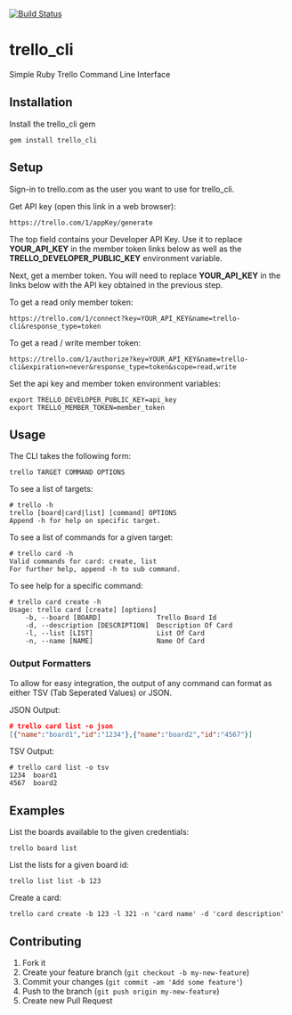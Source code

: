 [![Build Status](https://secure.travis-ci.org/brettweavnet/trello_cli.png)](http://travis-ci.org/brettweavnet/trello_cli)

# trello_cli

Simple Ruby Trello Command Line Interface

## Installation

Install the trello_cli gem

    gem install trello_cli

## Setup

Sign-in to trello.com as the user you want to use for trello_cli.

Get API key (open this link in a web browser):

    https://trello.com/1/appKey/generate

The top field contains your Developer API Key.  Use it to replace **YOUR_API_KEY** in the member token links below as well as the **TRELLO_DEVELOPER_PUBLIC_KEY** environment variable.

Next, get a member token. You will need to replace **YOUR_API_KEY** in the links below with the API key obtained in the previous step.

To get a read only member token:

    https://trello.com/1/connect?key=YOUR_API_KEY&name=trello-cli&response_type=token

To get a read / write member token:

    https://trello.com/1/authorize?key=YOUR_API_KEY&name=trello-cli&expiration=never&response_type=token&scope=read,write

Set the api key and member token environment variables:

    export TRELLO_DEVELOPER_PUBLIC_KEY=api_key
    export TRELLO_MEMBER_TOKEN=member_token

## Usage

The CLI takes the following form:

    trello TARGET COMMAND OPTIONS

To see a list of targets:

    # trello -h
    trello [board|card|list] [command] OPTIONS
    Append -h for help on specific target.

To see a list of commands for a given target:

    # trello card -h
    Valid commands for card: create, list
    For further help, append -h to sub command.

To see help for a specific command:

    # trello card create -h
    Usage: trello card [create] [options]
        -b, --board [BOARD]              Trello Board Id
        -d, --description [DESCRIPTION]  Description Of Card
        -l, --list [LIST]                List Of Card
        -n, --name [NAME]                Name Of Card

### Output Formatters

To allow for easy integration, the output of any command can format as either TSV (Tab
Seperated Values) or JSON.

JSON Output:

```json
# trello card list -o json
[{"name":"board1","id":"1234"},{"name":"board2","id":"4567"}]
```

TSV Output:

```
# trello card list -o tsv
1234  board1
4567  board2
```

## Examples

List the boards available to the given credentials:

    trello board list

List the lists for a given board id:

    trello list list -b 123

Create a card:

    trello card create -b 123 -l 321 -n 'card name' -d 'card description'

## Contributing

1. Fork it
2. Create your feature branch (`git checkout -b my-new-feature`)
3. Commit your changes (`git commit -am 'Add some feature'`)
4. Push to the branch (`git push origin my-new-feature`)
5. Create new Pull Request
